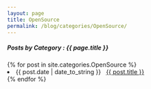 ```yaml
---
layout: page
title: OpenSource
permalink: /blog/categories/OpenSource/
---
```


<h5> Posts by Category : {{ page.title }} </h5>

<div class="card">
{% for post in site.categories.OpenSource %}
 <li class="category-posts"><span>{{ post.date | date_to_string }}</span> &nbsp; <a href="{{ post.url }}">{{ post.title }}</a></li>
{% endfor %}
</div>